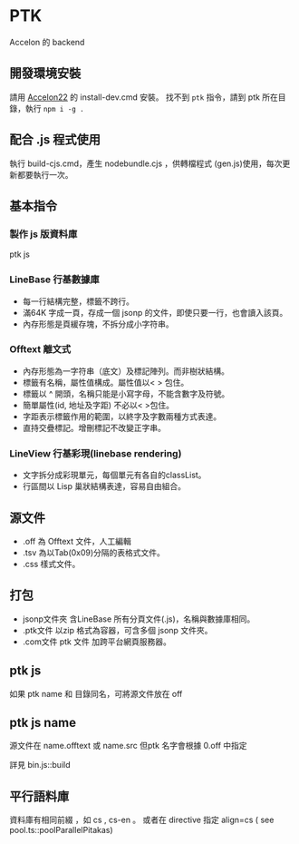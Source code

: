 # PTK
Accelon 的 backend

## 開發環境安裝
請用 [Accelon22](https://gitbub.com/accelon/accelon22) 的 install-dev.cmd 安裝。
找不到 `ptk`  指令，請到 ptk 所在目錄，執行 `npm i -g .` 

## 配合 .js 程式使用
執行 build-cjs.cmd，產生 nodebundle.cjs ，供轉檔程式 (gen.js)使用，每次更新都要執行一次。

## 基本指令
### 製作 js 版資料庫
   ptk js

### LineBase 行基數據庫
* 每一行結構完整，標籤不跨行。
* 滿64K 字成一頁，存成一個 jsonp 的文件，即使只要一行，也會讀入該頁。
* 內存形態是頁緩存塊，不拆分成小字符串。

### Offtext 離文式
* 內存形態為一字符串（底文）及標記陣列。而非樹狀結構。
* 標籤有名稱，屬性值構成。屬性值以< > 包住。
* 標籤以 ^ 開頭，名稱只能是小寫字母，不能含數字及符號。
* 簡單屬性(id, 地址及字距) 不必以< >包住。
* 字距表示標籤作用的範圍，以終字及字數兩種方式表達。
* 直持交疊標記。增刪標記不改變正字串。

### LineView 行基彩現(linebase rendering)
* 文字拆分成彩現單元，每個單元有各自的classList。
* 行區間以 Lisp 巢狀結構表達，容易自由組合。

## 源文件
* .off 為 Offtext 文件，人工編輯
* .tsv 為以Tab(0x09)分隔的表格式文件。
* .css 樣式文件。

## 打包
* jsonp文件夾   含LineBase 所有分頁文件(.js)，名稱與數據庫相同。
* .ptk文件      以zip 格式為容器，可含多個 jsonp 文件夾。
* .com文件      ptk 文件 加跨平台網頁服務器。


## ptk js
   如果 ptk name 和 目錄同名，可將源文件放在 off

## ptk js name
   源文件在  name.offtext 或 name.src 
   但ptk 名字會根據 0.off 中指定

   詳見 bin.js::build

## 平行語料庫

資料庫有相同前綴 ，如 cs , cs-en 。
或者在 directive 指定 align=cs  ( see pool.ts::poolParallelPitakas)